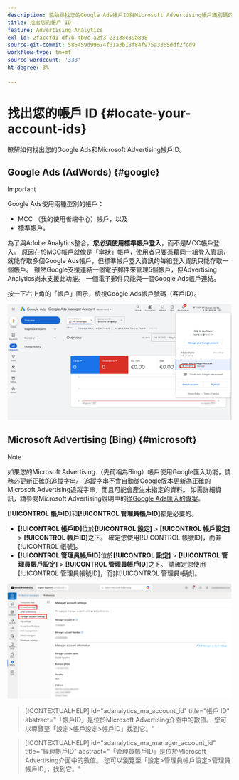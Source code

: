 ```yaml
---
description: 協助尋找您的Google Ads帳戶ID與Microsoft Advertising帳戶識別碼的指示。
title: 找出您的帳戶 ID
feature: Advertising Analytics
exl-id: 2faccfd1-df7b-4b0c-a2f3-23138c39a838
source-git-commit: 586459d99674f01a3b18f84f975a3365ddf2fcd9
workflow-type: tm+mt
source-wordcount: '338'
ht-degree: 3%

---
```


# 找出您的帳戶 ID {#locate-your-account-ids}

瞭解如何找出您的Google Ads和Microsoft Advertising帳戶ID。

## Google Ads (AdWords) {#google}

>[!IMPORTANT]
>
>Google Ads使用兩種型別的帳戶：
>
>- MCC （我的使用者端中心）帳戶，以及
>- 標準帳戶。
>
>為了與Adobe Analytics整合，**您必須使用標準帳戶登入**，而不是MCC帳戶登入。 原因在於MCC帳戶就像是「傘狀」帳戶，使用者只要憑藉同一組登入資訊，就能存取多個Google Ads帳戶，但標準帳戶登入資訊的每組登入資訊只能存取一個帳戶。 雖然Google支援連結一個電子郵件來管理5個帳戶，但Advertising Analytics尚未支援此功能。 一個電子郵件只能與一個Google Ads帳戶連結。

按一下右上角的「帳戶」圖示，檢視Google Ads帳戶號碼（客戶ID）。

![Google廣告管理員帳戶](assets/google-account.png)

## Microsoft Advertising (Bing) {#microsoft}

>[!NOTE]
>
>如果您的Microsoft Advertising （先前稱為Bing）帳戶使用Google匯入功能，請務必更新正確的追蹤字串。 追蹤字串不會自動從Google版本更新為正確的Microsoft Advertising追蹤字串，而且可能會產生未指定的資料。 如需詳細資訊，請參閱Microsoft Advertising說明中的[從Google Ads匯入的專案](https://help.ads.microsoft.com/apex/index/3/en/50851/)。

**[!UICONTROL 帳戶ID]**&#x200B;和&#x200B;**[!UICONTROL 管理員帳戶ID]**&#x200B;都是必要的。

- **[!UICONTROL 帳戶ID]**&#x200B;位於&#x200B;**[!UICONTROL 設定]** > **[!UICONTROL 帳戶設定]** > **[!UICONTROL 帳戶ID]**&#x200B;之下。 確定您使用[!UICONTROL 帳號ID]，而非[!UICONTROL 帳號]。
- **[!UICONTROL 管理員帳戶ID]**&#x200B;位於&#x200B;**[!UICONTROL 設定]** > **[!UICONTROL 管理員帳戶設定]** > **[!UICONTROL 管理員帳戶ID]**&#x200B;之下。 請確定您使用[!UICONTROL 管理員帳號ID]，而非[!UICONTROL 管理員帳號]。

![Microsoft Advertising導覽](assets/bing-id.png)

>[!CONTEXTUALHELP]
>id="adanalytics_ma_account_id"
>title="帳戶 ID"
>abstract="「帳戶ID」是位於Microsoft Advertising介面中的數值。 您可以導覽至「設定>帳戶設定>帳戶ID」找到它。"

>[!CONTEXTUALHELP]
>id="adanalytics_ma_manager_account_id"
>title="經理帳戶ID"
>abstract="「管理員帳戶ID」是位於Microsoft Advertising介面中的數值。 您可以瀏覽至「設定>管理員帳戶設定>管理員帳戶ID」，找到它。"

